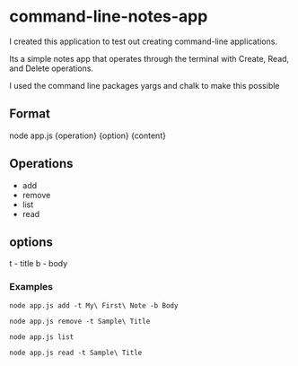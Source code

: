 # command-line-notes-app
I created this application to test out creating command-line applications.

Its a simple notes app that operates through the terminal with Create, Read, and Delete operations.

I used the command line packages yargs and chalk to make this possible

## Format
node app.js {operation} {option} {content}

## Operations
- add
- remove
- list
- read

## options
t - title
b - body

### Examples
`node app.js add -t My\ First\ Note -b Body`

`node app.js remove -t Sample\ Title`

`node app.js list`

`node app.js read -t Sample\ Title`
